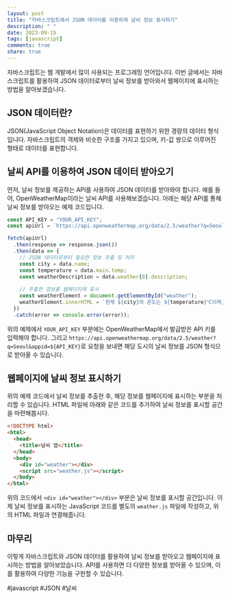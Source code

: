 ```yaml
---
layout: post
title: "자바스크립트에서 JSON 데이터를 이용하여 날씨 정보 표시하기"
description: " "
date: 2023-09-15
tags: [javascript]
comments: true
share: true
---
```


자바스크립트는 웹 개발에서 많이 사용되는 프로그래밍 언어입니다. 이번 글에서는 자바스크립트를 활용하여 JSON 데이터로부터 날씨 정보를 받아와서 웹페이지에 표시하는 방법을 알아보겠습니다.

## JSON 데이터란?

JSON(JavaScript Object Notation)은 데이터를 표현하기 위한 경량의 데이터 형식입니다. 자바스크립트의 객체와 비슷한 구조를 가지고 있으며, 키-값 쌍으로 이루어진 형태로 데이터를 표현합니다.

## 날씨 API를 이용하여 JSON 데이터 받아오기

먼저, 날씨 정보를 제공하는 API를 사용하여 JSON 데이터를 받아와야 합니다. 예를 들어, OpenWeatherMap이라는 날씨 API를 사용해보겠습니다. 아래는 해당 API를 통해 날씨 정보를 받아오는 예제 코드입니다.

```javascript
const API_KEY = "YOUR_API_KEY";
const apiUrl = `https://api.openweathermap.org/data/2.5/weather?q=Seoul&appid=${API_KEY}`;

fetch(apiUrl)
  .then(response => response.json())
  .then(data => {
    // JSON 데이터로부터 필요한 정보 추출 및 처리
    const city = data.name;
    const temperature = data.main.temp;
    const weatherDescription = data.weather[0].description;
    
    // 추출한 정보를 웹페이지에 표시
    const weatherElement = document.getElementById("weather");
    weatherElement.innerHTML = `현재 ${city}의 온도는 ${temperature}℃이며, ${weatherDescription}입니다.`;
  })
  .catch(error => console.error(error));
```

위의 예제에서 `YOUR_API_KEY` 부분에는 OpenWeatherMap에서 발급받은 API 키를 입력해야 합니다. 그리고 `https://api.openweathermap.org/data/2.5/weather?q=Seoul&appid=${API_KEY}`로 요청을 보내면 해당 도시의 날씨 정보를 JSON 형식으로 받아올 수 있습니다.

## 웹페이지에 날씨 정보 표시하기

위의 예제 코드에서 날씨 정보를 추출한 후, 해당 정보를 웹페이지에 표시하는 부분을 처리할 수 있습니다. HTML 파일에 아래와 같은 코드를 추가하여 날씨 정보를 표시할 공간을 마련해봅시다.

```html
<!DOCTYPE html>
<html>
  <head>
    <title>날씨 앱</title>
  </head>
  <body>
    <div id="weather"></div>
    <script src="weather.js"></script>
  </body>
</html>
```

위의 코드에서 `<div id="weather"></div>` 부분은 날씨 정보를 표시할 공간입니다. 이제 날씨 정보를 표시하는 JavaScript 코드를 별도의 `weather.js` 파일에 작성하고, 위의 HTML 파일과 연결해줍니다.

## 마무리

이렇게 자바스크립트와 JSON 데이터를 활용하여 날씨 정보를 받아오고 웹페이지에 표시하는 방법을 알아보았습니다. API를 사용하면 더 다양한 정보를 받아올 수 있으며, 이를 활용하여 다양한 기능을 구현할 수 있습니다.

#javascript #JSON #날씨